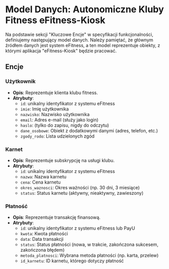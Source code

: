 # Model Danych: Autonomiczne Kluby Fitness eFitness-Kiosk

Na podstawie sekcji "Kluczowe Encje" w specyfikacji funkcjonalności, definiujemy następujący model danych. Należy pamiętać, że głównym źródłem danych jest system eFitness, a ten model reprezentuje obiekty, z którymi aplikacja "eFitness-Kiosk" będzie pracować.

## Encje

### Użytkownik
- **Opis**: Reprezentuje klienta klubu fitness.
- **Atrybuty**:
    - `id`: unikalny identyfikator z systemu eFitness
    - `imie`: Imię użytkownika
    - `nazwisko`: Nazwisko użytkownika
    - `email`: Adres e-mail (służy jako login)
    - `haslo`: (tylko do zapisu, nigdy do odczytu)
    - `dane_osobowe`: Obiekt z dodatkowymi danymi (adres, telefon, etc.)
    - `zgody_rodo`: Lista udzielonych zgód

### Karnet
- **Opis**: Reprezentuje subskrypcję na usługi klubu.
- **Atrybuty**:
    - `id`: unikalny identyfikator z systemu eFitness
    - `nazwa`: Nazwa karnetu
    - `cena`: Cena karnetu
    - `okres_waznosci`: Okres ważności (np. 30 dni, 3 miesiące)
    - `status`: Status karnetu (aktywny, nieaktywny, zawieszony)

### Płatność
- **Opis**: Reprezentuje transakcję finansową.
- **Atrybuty**:
    - `id`: unikalny identyfikator z systemu eFitness lub PayU
    - `kwota`: Kwota płatności
    - `data`: Data transakcji
    - `status`: Status płatności (nowa, w trakcie, zakończona sukcesem, zakończona błędem)
    - `metoda_platnosci`: Wybrana metoda płatności (np. karta, przelew)
    - `id_karnetu`: ID karnetu, którego dotyczy płatność
